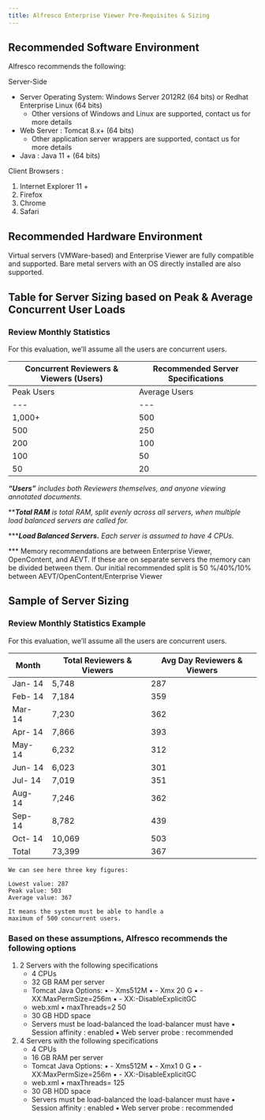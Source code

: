 ```yaml
---
title: Alfresco Enterprise Viewer Pre-Requisites & Sizing
---
```


## Recommended Software Environment

Alfresco recommends the following:

Server-Side

* Server Operating System: Windows Server 2012R2 (64 bits) or Redhat Enterprise Linux (64 bits)
  * Other versions of Windows and Linux are supported, contact us for more details
* Web Server : Tomcat 8.x+ (64 bits)
  * Other application server wrappers are supported, contact us for more details
* Java : Java 11 + (64 bits)

Client Browsers :

1. Internet Explorer 11 +
2. Firefox
3. Chrome
4. Safari

## Recommended Hardware Environment

Virtual servers (VMWare-based) and Enterprise Viewer are fully compatible and supported. Bare metal
servers with an OS directly installed are also supported.

## Table for Server Sizing based on Peak & Average Concurrent User Loads

### Review Monthly Statistics

For this evaluation, we’ll assume all the users are concurrent users.

| Concurrent Reviewers & Viewers (Users) | Recommended Server Specifications |
--- | ---
| Peak Users | Average Users | Total Ram | Load Balanced Servers|
| --- | --- | --- | --- |
| 1,000+ | 500 | 64 GB^ | 2 - 4 |
| 500 | 250 | 32 GB^ | 2 |
| 200 | 100 | 16 GB^ | 1 - 2 |
| 100 | 50 | 8 GB^ | 1 |
| 50 | 20 | 6 GB^ | 1 |

**_“Users”_** _includes both Reviewers themselves, and anyone viewing annotated documents._

****_Total RAM_** _is total RAM, split evenly across all servers, when multiple load balanced servers are called
for._

*****_Load Balanced Servers._** _Each server is assumed to have 4 CPUs._

*** Memory recommendations are between Enterprise Viewer, OpenContent, and AEVT. If these are on
separate servers the memory can be divided between them. Our initial recommended split is
50 %/40%/10% between AEVT/OpenContent/Enterprise Viewer

## Sample of Server Sizing

### Review Monthly Statistics Example

For this evaluation, we’ll assume all the users are concurrent users.

| Month | Total Reviewers & Viewers | Avg Day Reviewers & Viewers |
| --- | --- | --- |
| Jan- 14 | 5,748 | 287 |
| Feb- 14 | 7,184 | 359 |
| Mar- 14 | 7,230 | 362 |
| Apr- 14 | 7,866 | 393 |
| May- 14 | 6,232 | 312 |
| Jun- 14 | 6,023 | 301 |
| Jul- 14 | 7,019 | 351 |
| Aug- 14 | 7,246 | 362 |
| Sep- 14 | 8,782 | 439 |
| Oct- 14 | 10,069 | 503 |
| Total | 73,399 | 367 |

```text
We can see here three key figures:
```

```text
Lowest value: 287
Peak value: 503
Average value: 367
```

```text
It means the system must be able to handle a
maximum of 500 concurrent users.
```

### Based on these assumptions, Alfresco recommends the following options

1. 2 Servers with the following specifications
   * 4 CPUs
   * 32 GB RAM per server
   * Tomcat Java Options:
      ▪ - Xms512M
      ▪ - Xmx 20 G
      ▪ - XX:MaxPermSize=256m
      ▪ - XX:-DisableExplicitGC
   * web.xml
      ▪ maxThreads=2 50
   * 30 GB HDD space
   * Servers must be load-balanced the load-balancer must have
      ▪ Session affinity : enabled
      ▪ Web server probe : recommended
2. 4 Servers with the following specifications
   * 4 CPUs
   * 16 GB RAM per server
   * Tomcat Java Options:
      ▪ - Xms512M
      ▪ - Xmx1 0 G
      ▪ - XX:MaxPermSize=256m
      ▪ - XX:-DisableExplicitGC
   * web.xml
      ▪ maxThreads= 125
   * 30 GB HDD space
   * Servers must be load-balanced the load-balancer must have
       ▪ Session affinity : enabled
       ▪ Web server probe : recommended
